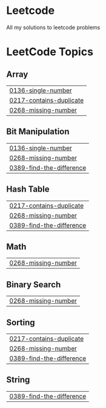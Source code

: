 # Leetcode
All my solutions to leetcode problems

<!---LeetCode Topics Start-->
# LeetCode Topics
## Array
|  |
| ------- |
| [0136-single-number](https://github.com/Valorz-2/Leetcode/tree/master/0136-single-number) |
| [0217-contains-duplicate](https://github.com/Valorz-2/Leetcode/tree/master/0217-contains-duplicate) |
| [0268-missing-number](https://github.com/Valorz-2/Leetcode/tree/master/0268-missing-number) |
## Bit Manipulation
|  |
| ------- |
| [0136-single-number](https://github.com/Valorz-2/Leetcode/tree/master/0136-single-number) |
| [0268-missing-number](https://github.com/Valorz-2/Leetcode/tree/master/0268-missing-number) |
| [0389-find-the-difference](https://github.com/Valorz-2/Leetcode/tree/master/0389-find-the-difference) |
## Hash Table
|  |
| ------- |
| [0217-contains-duplicate](https://github.com/Valorz-2/Leetcode/tree/master/0217-contains-duplicate) |
| [0268-missing-number](https://github.com/Valorz-2/Leetcode/tree/master/0268-missing-number) |
| [0389-find-the-difference](https://github.com/Valorz-2/Leetcode/tree/master/0389-find-the-difference) |
## Math
|  |
| ------- |
| [0268-missing-number](https://github.com/Valorz-2/Leetcode/tree/master/0268-missing-number) |
## Binary Search
|  |
| ------- |
| [0268-missing-number](https://github.com/Valorz-2/Leetcode/tree/master/0268-missing-number) |
## Sorting
|  |
| ------- |
| [0217-contains-duplicate](https://github.com/Valorz-2/Leetcode/tree/master/0217-contains-duplicate) |
| [0268-missing-number](https://github.com/Valorz-2/Leetcode/tree/master/0268-missing-number) |
| [0389-find-the-difference](https://github.com/Valorz-2/Leetcode/tree/master/0389-find-the-difference) |
## String
|  |
| ------- |
| [0389-find-the-difference](https://github.com/Valorz-2/Leetcode/tree/master/0389-find-the-difference) |
<!---LeetCode Topics End-->